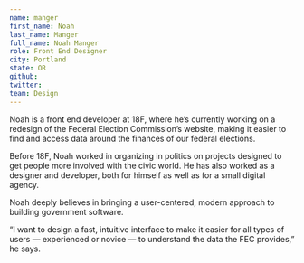 ```yaml
---
name: manger
first_name: Noah
last_name: Manger
full_name: Noah Manger
role: Front End Designer
city: Portland
state: OR
github:
twitter:
team: Design
---
```




Noah is a front end developer at 18F, where he’s currently working on a redesign of the Federal Election Commission’s website, making it easier to find and access data around the finances of our federal elections.

Before 18F, Noah worked in organizing in politics on projects designed to get people more involved with the civic world. He has also worked as a designer and developer, both for himself as well as for a small digital agency.

Noah deeply believes in bringing a user-centered, modern approach to building government software.  

“I want to design a fast, intuitive interface to make it easier for all types of users — experienced or novice — to understand the data the FEC provides,” he says.
